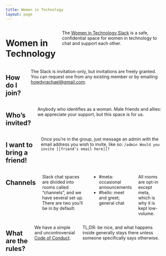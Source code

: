 ```yaml
---
title: Women in Technology
layout: page
---
```


<div class="row">
	<div class="panel callout columns">
		<h1>Women in Technology</h1>
		<p>The <a href="https://womenintech.slack.com">Women in Technology Slack</a> is a safe, confidential space for women in technology to chat and support each other.</p>
	</div>
</div>
<div class="row">
	<div class="medium-6 columns">
		<h2>How do I join?</h2>
		<p>The Slack is invitation-only, but invitations are freely granted. You can request one from any existing member or by emailing <a href="mailto:howdyrachael@gmail.com">howdyrachael@gmail.com</a>.</p>
	</div>
	<div class="medium-6 columns">
		<h2>Who&rsquo;s invited?</h2>
		<p>Anybody who identifies as a woman. Male friends and allies: we appreciate your support, but this space is for us.</p>
	</div>
</div>
<div class="row">
	<div class="columns">
		<h2>I want to bring a friend!</h2>
		<p>Once you’re in the group, just message an admin with the email address you wish to invite, like so: <code>/admin Would you invite [[friend&rsquo;s email here]]?</code></p>
	</div>
</div>
<div class="row">
	<div class="medium-6 columns">
		<h2>Channels</h2>
		<p>Slack chat spaces are divided into rooms called &ldquo;channels&rdquo;, and we have several set up. There are two you&rsquo;ll be in by default:</p>
		<ul class="no-bullets">
			<li><span class="label radius">#meta:</span> occasional announcements</li>
			<li><span class="label radius">#hello:</span> meet and greet; general chat</li>
		</ul>
		<p>All rooms are opt-in except <span class="label radius">meta</span>, which is why it is kept low-volume.</p>
	</div>
	<div class="medium-6 columns">
		<h2>What are the rules?</h2>
		<p>We have a simple and uncontroversial <a href="/coc.html">Code of Conduct</a>.</p> <p><span class="label radius">TL;DR:</span> be nice, and what happens inside generally stays there unless someone specifically says otherwise.</p>
	</div>
</div>
